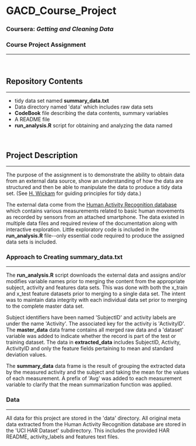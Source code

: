 # **GACD_Course_Project**
### Coursera: _Getting and Cleaning Data_
### Course Project Assignment  
-----------------------------
<br>

## Repository Contents
----------------------

* tidy data set named **summary_data.txt**
* Data directory named 'data' which includes raw data sets
* **CodeBook** file describing the data contents, summary variables
* A README file
* **run_analysis.R** script for obtaining and analyzing the data named

<br>

## Project Description
--------------------
The purpose of the assignment is to demonstrate the ability to obtain data from an external
data source, show an understanding of how the data are structured and then be able to manipulate
the data to produce a tidy data set.  (See [H. Wickam](http://vita.had.co.nz/papers/tidy-data.pdf) for guiding principles for tidy data.)

The external data come from the [Human Activity Recognition database](http://archive.ics.uci.edu/ml/datasets/Human+Activity+Recognition+Using+Smartphones) which contains various measurements related to basic
human movements as recorded by sensors from an attached smartphone.  The data existed in multiple data files and required review of the 
documentation along with interactive exploration. Little exploratory code is included in the 
**run_analysis.R** file--only essential code required to produce the assigned
data sets is included.

### Approach to Creating **summary_data.txt**
--------------------------------------------
The **run_analysis.R** script downloads the external data and assigns and/or modifies variable 
names prior to merging the content from the appropriate subject, activity and features data sets.  This was done
with both the x_train and x_test feature datasets prior to merging to a single data set.  The intent
was to maintain data integrity with each individual data set prior to merging to the complete master
data set.

Subject identifiers have been named 'SubjectID' and activity labels are under the name
'Activity'.  The associated key for the activity is 'ActivityID'.  The **master_data**
data frame contains all merged raw data and a 'dataset' variable was added to indicate whether the record
is part of the test or training dataset.  The data in **extracted_data** includes SubjectID, Activity, ActivityID and
only the feature fields pertaining to mean and standard deviation values.

The **summary_data** data frame is the result of grouping the extracted data by the measured activity
and the subject and taking the mean for the values of each measurement.  A prefix of 'Avg' was added
to each measurement variable to clarify that the mean summarization function was applied.


### Data
--------
All data for this project are stored in the 'data' directory.  All original meta data extracted from the 
Human Activity Recognition database are stored in the 'UCI HAR Dataset' subdirectory.  This includes
 the provided HAR README, activity_labels and features text files.
